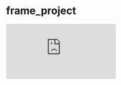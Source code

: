 # frame_project
![F.R.A.M.E Overview](https://github.com/eyespied/F.R.A.M.E/blob/master/design/F.R.A.M.E_FINAL.pdf)
